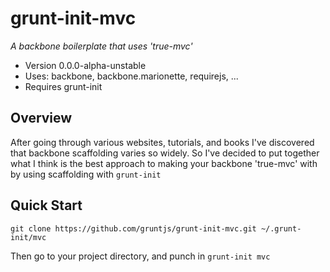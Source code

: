 # grunt-init-mvc 
*A backbone boilerplate that uses 'true-mvc'*
  * Version 0.0.0-alpha-unstable
  * Uses: backbone, backbone.marionette, requirejs, ...
  * Requires grunt-init

## Overview
After going through various websites, tutorials, and books I've discovered that backbone scaffolding varies so widely.  So I've decided to put together what I think is the best approach to making your backbone 'true-mvc' with by using scaffolding with `grunt-init`

## Quick Start

`git clone https://github.com/gruntjs/grunt-init-mvc.git ~/.grunt-init/mvc`

Then go to your project directory, and punch in `grunt-init mvc`


